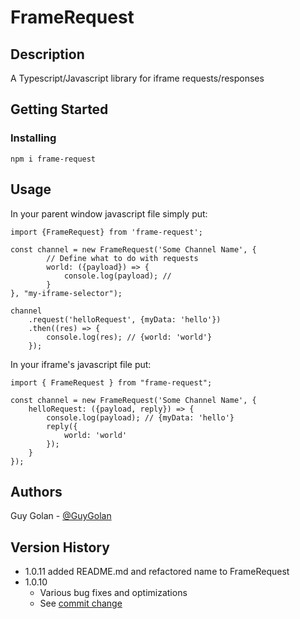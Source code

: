 # FrameRequest



## Description

A Typescript/Javascript library for iframe requests/responses

## Getting Started

### Installing

```
npm i frame-request
```

## Usage

In your parent window javascript file simply put:

```
import {FrameRequest} from 'frame-request';

const channel = new FrameRequest('Some Channel Name', {
        // Define what to do with requests 
        world: ({payload}) => {
            console.log(payload); // 
        }
}, "my-iframe-selector");

channel
    .request('helloRequest', {myData: 'hello'})
    .then((res) => {
        console.log(res); // {world: 'world'}
    });
```

In your iframe's javascript file put:

```
import { FrameRequest } from "frame-request";

const channel = new FrameRequest('Some Channel Name', {
    helloRequest: ({payload, reply}) => {
        console.log(payload); // {myData: 'hello'}
        reply({
            world: 'world'
        });
    }
}); 
```

## Authors

Guy Golan - [@GuyGolan](https://www.linkedin.com/in/guy-golan-351312a6)


## Version History

* 1.0.11 added README.md and refactored name to FrameRequest
* 1.0.10
    * Various bug fixes and optimizations
    * See [commit change](https://github.com/guygolanIL/FrameRequest/commits/master)
